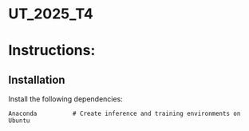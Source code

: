 # UT_2025_T4

# Instructions:

## Installation
Install the following dependencies:
```
Anaconda          # Create inference and training environments on Ubuntu
```


